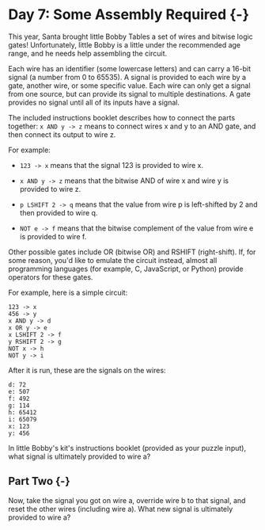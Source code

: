# Day 7: Some Assembly Required {-}

This year, Santa brought little Bobby Tables a set of wires and bitwise logic
gates! Unfortunately, little Bobby is a little under the recommended age range,
and he needs help assembling the circuit.

Each wire has an identifier (some lowercase letters) and can carry a 16-bit
signal (a number from 0 to 65535). A signal is provided to each wire by a gate,
another wire, or some specific value. Each wire can only get a signal from one
source, but can provide its signal to multiple destinations. A gate provides no
signal until all of its inputs have a signal.

The included instructions booklet describes how to connect the parts together:
`x AND y -> z` means to connect wires x and y to an AND gate, and then connect
its output to wire z.

For example:

+ `123 -> x` means that the signal 123 is provided to wire x.

+ `x AND y -> z` means that the bitwise AND of wire x and wire y is provided to
  wire z.

+ `p LSHIFT 2 -> q` means that the value from wire p is left-shifted by 2 and
  then provided to wire q.

+ `NOT e -> f` means that the bitwise complement of the value from wire e is
  provided to wire f.

Other possible gates include OR (bitwise OR) and RSHIFT (right-shift). If, for
some reason, you'd like to emulate the circuit instead, almost all programming
languages (for example, C, JavaScript, or Python) provide operators for these
gates.

For example, here is a simple circuit:

    123 -> x
    456 -> y
    x AND y -> d
    x OR y -> e
    x LSHIFT 2 -> f
    y RSHIFT 2 -> g
    NOT x -> h
    NOT y -> i

After it is run, these are the signals on the wires:

    d: 72
    e: 507
    f: 492
    g: 114
    h: 65412
    i: 65079
    x: 123
    y: 456

In little Bobby's kit's instructions booklet (provided as your puzzle input),
what signal is ultimately provided to wire a?

## Part Two {-}

Now, take the signal you got on wire a, override wire b to that signal, and
reset the other wires (including wire a). What new signal is ultimately provided
to wire a?
